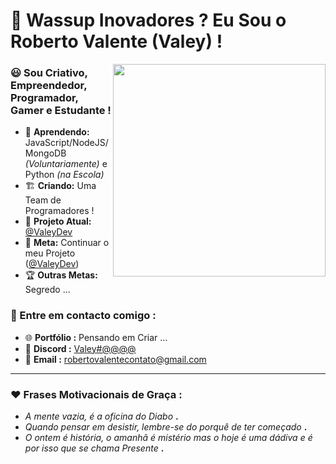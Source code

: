 # 👋 Wassup Inovadores ? Eu Sou o Roberto Valente (Valey) !

<!-- <img align='right' src="https://cdn.discordapp.com/attachments/687666702292746464/823585735004127283/Valey.jpg"> => Logo Antiga -->
<img align='right' src="https://cdn.discordapp.com/attachments/817757645128990721/824965878416015400/LogoNova.png" width="340" height="340"> 
<!-- <img align='right' src="https://cdn.discordapp.com/attachments/817757645128990721/824789973176942692/LOGOS-52.png" width="300" height="300"> -->

### 😃 Sou Criativo, Empreendedor, Programador, Gamer e Estudante !
- 🌲 **Aprendendo:** JavaScript/NodeJS/MongoDB *(Voluntariamente)* e Python *(na Escola)*
- 🏗️ **Criando:** Uma Team de Programadores !
- 🚧 **Projeto Atual:** [@ValeyDev](https://github.com/ValeyDev)
- 🥳 **Meta:** Continuar o meu Projeto ([@ValeyDev](https://github.com/ValeyDev))
- 🏆 **Outras Metas:** Segredo ...

### 📢 Entre em contacto comigo :
- 🌐 **Portfólio :** Pensando em Criar ...
- 📌 **Discord :** [Valey#@@@@](https://discord.com/users/381780035784409088)
- 📨 **Email :** [robertovalentecontato@gmail.com](mailto:robertovalentecontato@gmail.com)
<!-- - 🚀 **Perfil Rocketseat :** [robertovalente](https://app.rocketseat.com.br/me/robertovalente) -->

---

### ❤️ Frases Motivacionais de Graça :
- *A mente vazia, é a oficina do Diabo* **.**
- *Quando pensar em desistir, lembre-se do porquê de ter começado* **.**
- *O ontem é história, o amanhã é mistério mas o hoje é uma dádiva e é por isso que se chama Presente* **.**
